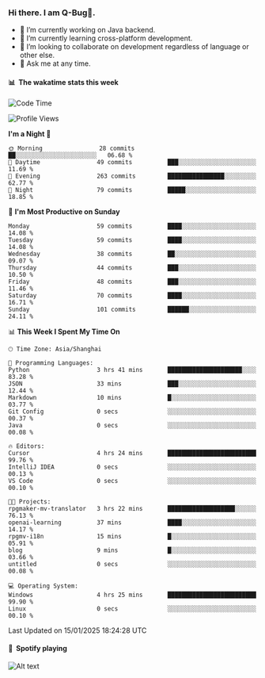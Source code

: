 ### Hi there. I am Q-Bug🐞.

- 🔭 I’m currently working on Java backend.
- 🌱 I’m currently learning cross-platform development.
- 👯 I’m looking to collaborate on development regardless of language or other else.
- 💬 Ask me at any time.

#### 📊 &nbsp;**The wakatime stats this week**  
<!--START_SECTION:waka-->
![Code Time](http://img.shields.io/badge/Code%20Time-228%20hrs%2023%20mins-blue)

![Profile Views](http://img.shields.io/badge/Profile%20Views-0-blue)

**I'm a Night 🦉** 

```text
🌞 Morning                28 commits          ██░░░░░░░░░░░░░░░░░░░░░░░   06.68 % 
🌆 Daytime                49 commits          ███░░░░░░░░░░░░░░░░░░░░░░   11.69 % 
🌃 Evening                263 commits         ████████████████░░░░░░░░░   62.77 % 
🌙 Night                  79 commits          █████░░░░░░░░░░░░░░░░░░░░   18.85 % 
```
📅 **I'm Most Productive on Sunday** 

```text
Monday                   59 commits          ████░░░░░░░░░░░░░░░░░░░░░   14.08 % 
Tuesday                  59 commits          ████░░░░░░░░░░░░░░░░░░░░░   14.08 % 
Wednesday                38 commits          ██░░░░░░░░░░░░░░░░░░░░░░░   09.07 % 
Thursday                 44 commits          ███░░░░░░░░░░░░░░░░░░░░░░   10.50 % 
Friday                   48 commits          ███░░░░░░░░░░░░░░░░░░░░░░   11.46 % 
Saturday                 70 commits          ████░░░░░░░░░░░░░░░░░░░░░   16.71 % 
Sunday                   101 commits         ██████░░░░░░░░░░░░░░░░░░░   24.11 % 
```


📊 **This Week I Spent My Time On** 

```text
🕑︎ Time Zone: Asia/Shanghai

💬 Programming Languages: 
Python                   3 hrs 41 mins       █████████████████████░░░░   83.28 % 
JSON                     33 mins             ███░░░░░░░░░░░░░░░░░░░░░░   12.44 % 
Markdown                 10 mins             █░░░░░░░░░░░░░░░░░░░░░░░░   03.77 % 
Git Config               0 secs              ░░░░░░░░░░░░░░░░░░░░░░░░░   00.37 % 
Java                     0 secs              ░░░░░░░░░░░░░░░░░░░░░░░░░   00.08 % 

🔥 Editors: 
Cursor                   4 hrs 24 mins       █████████████████████████   99.76 % 
IntelliJ IDEA            0 secs              ░░░░░░░░░░░░░░░░░░░░░░░░░   00.13 % 
VS Code                  0 secs              ░░░░░░░░░░░░░░░░░░░░░░░░░   00.10 % 

🐱‍💻 Projects: 
rpgmaker-mv-translator   3 hrs 22 mins       ███████████████████░░░░░░   76.13 % 
openai-learning          37 mins             ████░░░░░░░░░░░░░░░░░░░░░   14.17 % 
rpgmv-i18n               15 mins             █░░░░░░░░░░░░░░░░░░░░░░░░   05.91 % 
blog                     9 mins              █░░░░░░░░░░░░░░░░░░░░░░░░   03.66 % 
untitled                 0 secs              ░░░░░░░░░░░░░░░░░░░░░░░░░   00.08 % 

💻 Operating System: 
Windows                  4 hrs 25 mins       █████████████████████████   99.90 % 
Linux                    0 secs              ░░░░░░░░░░░░░░░░░░░░░░░░░   00.10 % 
```


 Last Updated on 15/01/2025 18:24:28 UTC
<!--END_SECTION:waka-->

#### 🎵 &nbsp;**Spotify playing**  
![Alt text](https://spotify-recently-played-readme.vercel.app/api?user=e5y1o4x7kdt9kf2blu4wvmb4s&unique={true|1|on|yes})
